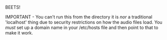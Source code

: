 BEETS!

IMPORTANT - You can't run this from the directory it is *nor* a traditional 'localhost' thing due to security restrictions on how the audio files load. You *must* set up a domain name in your /etc/hosts file and then point to that to make it work.
